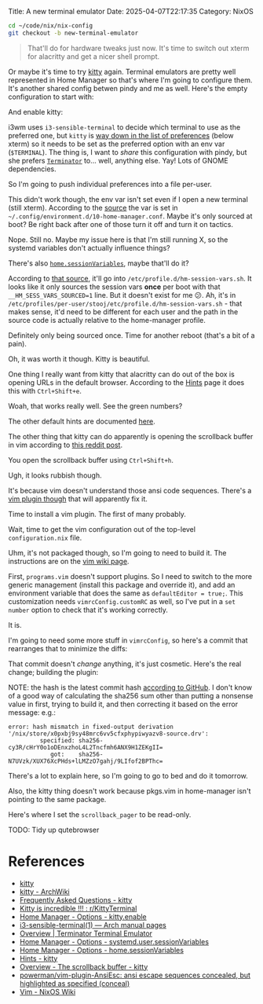 Title: A new terminal emulator
Date: 2025-04-07T22:17:35
Category: NixOS

```bash
cd ~/code/nix/nix-config
git checkout -b new-terminal-emulator
```

> That'll do for hardware tweaks just now. It's time to switch out xterm for alacritty and get a nicer shell prompt. 

Or maybe it's time to try [kitty](https://sw.kovidgoyal.net/kitty/index.html) again. Terminal emulators are pretty well represented in Home Manager so that's where I'm going to configure them. It's another shared config betwen pindy and me as well. Here's the empty configuration to start with:

<!-- TODO Link to commit 04878bd -->

And enable kitty:

<!-- TODO Link to commit 5e61548 -->

i3wm uses `i3-sensible-terminal` to decide which terminal to use as the preferred one, but `kitty` is [way down in the list of preferences](https://man.archlinux.org/man/i3-sensible-terminal.1) (below xterm) so it needs to be set as the preferred option with an env var (`$TERMINAL`). The thing is, I want to *share* this configuration with pindy, but she prefers [`Terminator`](https://gnome-terminator.org/) to... well, anything else. Yay! Lots of GNOME dependencies.

So I'm going to push individual preferences into a file per-user.

<!-- TODO Link to commit e6f422d -->

This didn't work though, the env var isn't set even if I open a new terminal (still xterm). According to the [source](https://github.com/nix-community/home-manager/blob/a4d8020820a85b47f842eae76ad083b0ec2a886a/modules/systemd.nix#L92) the var is set in `~/.config/environment.d/10-home-manager.conf`. Maybe it's only sourced at boot? Be right back after one of those turn it off and turn it on tactics.

Nope. Still no. Maybe my issue here is that I'm still running X, so the systemd variables don't actually influence things?

There's also [`home.sessionVariables`](https://nix-community.github.io/home-manager/options.xhtml#opt-home.sessionVariables), maybe that'll do it?

<!-- TODO Link to commit a13efef -->

According to [that source](https://github.com/nix-community/home-manager/blob/a4d8020820a85b47f842eae76ad083b0ec2a886a/modules/home-environment.nix#L591), it'll go into `/etc/profile.d/hm-session-vars.sh`. It looks like it only sources the session vars **once** per boot with that `__HM_SESS_VARS_SOURCED=1` line. But it doesn't exist for me :confused:. Ah, it's in `/etc/profiles/per-user/stooj/etc/profile.d/hm-session-vars.sh` - that makes sense, it'd need to be different for each user and the path in the source code is actually relative to the home-manager profile.

Definitely only being sourced once. Time for another reboot (that's a bit of a pain).

Oh, it was worth it though. Kitty is beautiful.

<!-- TODO insert 32-kitty_terminal.png -->

One thing I really want from kitty that alacritty can do out of the box is opening URLs in the default browser. According to the [Hints](https://sw.kovidgoyal.net/kitty/kittens/hints/) page it does this with `Ctrl+Shift+e`. 

<!-- TODO insert 32-kitty_url_hints.png -->

Woah, that works really well. See the green numbers?

The other default hints are documented [here](https://sw.kovidgoyal.net/kitty/conf/#shortcut-kitty.Open-URL).

The other thing that kitty can do apparently is opening the scrollback buffer in vim according to [this reddit post](https://www.reddit.com/r/KittyTerminal/comments/t5skn8/comment/hza18au/).

<!-- TODO Link to commit e5ac2d4 -->

You open the scrollback buffer using `Ctrl+Shift+h`.

Ugh, it looks rubbish though.

<!-- TODO insert 32-kitty_url_hints.png -->

It's because vim doesn't understand those ansi code sequences. There's a [vim plugin though](https://github.com/powerman/vim-plugin-AnsiEsc) that will apparently fix it.

Time to install a vim plugin. The first of many probably.

Wait, time to get the vim configuration out of the top-level `configuration.nix` file.

<!-- TODO Link to commit e336a98 -->

Uhm, it's not packaged though, so I'm going to need to build it. The instructions are on the [vim wiki page](https://nixos.wiki/wiki/Vim).

First, `programs.vim` doesn't support plugins. So I need to switch to the more generic management (install this package and override it), and add an environment variable that does the same as `defaultEditor = true;`. This customization needs `vimrcConfig.customRC` as well, so I've put in a `set number` option to check that it's working correctly.

It is.

I'm going to need some more stuff in `vimrcConfig`, so here's a commit that rearranges that to minimize the diffs:

<!-- TODO Link to commit 3f5707b -->

That commit doesn't _change_ anything, it's just cosmetic. Here's the real change; building the plugin:

NOTE: the hash is the latest commit hash [according to GitHub](https://github.com/powerman/vim-plugin-AnsiEsc/commits/master/). I don't know of a good way of calculating the sha256 sum other than putting a nonsense value in first, trying to build it, and then correcting it based on the error message: e.g.:

```
error: hash mismatch in fixed-output derivation '/nix/store/x0pxbj9sy48mrc6vv5cfxphypiwyazv8-source.drv':
         specified: sha256-cy3R/cHrY0o1oDEnxzhoL4L2Tncfmh6ANX9H1ZEKgII=
            got:    sha256-N7UVzk/XUX76XcPHds+lLMZzO7gahj/9LIfof2BPThc=
```


<!-- TODO Link to commit d61667f -->

There's a lot to explain here, so I'm going to go to bed and do it tomorrow.

Also, the kitty thing doesn't work because pkgs.vim in home-manager isn't pointing to the same package.

Here's where I set the `scrollback_pager` to be read-only.

<!-- TODO Link to commit 40dbafd -->

TODO: Tidy up qutebrowser
# References
- [kitty](https://sw.kovidgoyal.net/kitty/index.html)
- [kitty - ArchWiki](https://wiki.archlinux.org/title/Kitty)
- [Frequently Asked Questions - kitty](https://sw.kovidgoyal.net/kitty/faq/)
- [Kitty is incredible !!! : r/KittyTerminal](https://www.reddit.com/r/KittyTerminal/comments/t5skn8/comment/hza18au/?rdt=52798)
- [Home Manager - Options - kitty.enable](https://nix-community.github.io/home-manager/options.xhtml#opt-programs.kitty.enable)
- [i3-sensible-terminal(1) — Arch manual pages](https://man.archlinux.org/man/i3-sensible-terminal.1)
- [Overview | Terminator Terminal Emulator](https://gnome-terminator.org/)
- [Home Manager - Options - systemd.user.sessionVariables](https://nix-community.github.io/home-manager/options.xhtml#opt-systemd.user.sessionVariables)
- [Home Manager - Options - home.sessionVariables](https://nix-community.github.io/home-manager/options.xhtml#opt-home.sessionVariables)
- [Hints - kitty](https://sw.kovidgoyal.net/kitty/kittens/hints/)
- [Overview - The scrollback buffer - kitty](https://sw.kovidgoyal.net/kitty/overview/#the-scrollback-buffer)
- [powerman/vim-plugin-AnsiEsc: ansi escape sequences concealed, but highlighted as specified (conceal)](https://github.com/powerman/vim-plugin-AnsiEsc)
- [Vim - NixOS Wiki](https://nixos.wiki/wiki/Vim)
